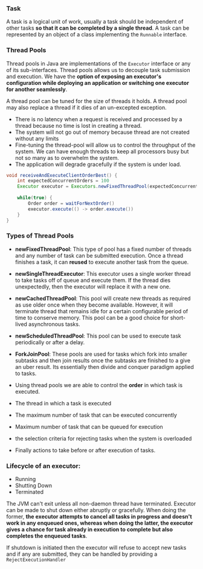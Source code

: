 ### Task

A task is a logical unit of work, usually a task should be independent of other tasks **so that it can be completed by a single thread**. A task can be represented by an object of a class implementing the `Runnable` interface.

### Thread Pools

Thread pools in Java are implementations of the `Executor` interface or any of its sub-interfaces. Thread pools allows us to decouple task submission and execution. We have the **option of exposing an executor's configuration while deploying an application or switching one executor for another seamlessly**.

A thread pool can be tuned for the size of threads it holds. A thread pool may also replace a thread if it dies of an un-excepted exception.

* There is no latency when a request is received and processed by a thread because no time is lost in creating a thread.
* The system will not go out of memory because thread are not created without any limits
* Fine-tuning the thread-pool will allow us to control the throughput of the system. We can have enough threads to keep all processors busy but not so many as to overwhelm the system.
* The application will degrade gracefully if the system is under load.

```java
void receiveAndExecuteClientOrderBest() {
    int expectedConcurrentOrders = 100
    Executor executor = Executors.newFixedThreadPool(expectedConcurrentOrders)
    
    while(true) {
        Order order = waitForNextOrder()
        executor.execute(() -> order.execute())
    }    
}
```

### Types of Thread Pools

* **newFixedThreadPool**: This type of pool has a fixed number of threads and any number of task can be submitted execution. Once a thread finishes a task, it can **reused** to execute another task from the queue.
* **newSingleThreadExecutor**: This executor uses a single worker thread to take tasks off of queue and execute them. If the thread dies unexpectedly, then the executor will replace it with a new one.
* **newCachedThreadPool**: This pool will create new threads as required as use older once when they become available. However, it will terminate thread that remains idle for a certain configurable period of time to conserve memory. This pool can be a good choice for short-lived asynchronous tasks.
* **newScheduledThreadPool**: This pool can be used to execute task periodically or after a delay.
* **ForkJoinPool**: These pools are used for tasks which fork into smaller subtasks and then join results once the subtasks are finished to a give an uber result. Its essentially then divide and conquer paradigm applied to tasks.

* Using thread pools we are able to control the **order** in which task is executed.
* The thread in which a task is executed
* The maximum number of task that can be executed concurrently
* Maximum number of task that can be queued for execution
* the selection criteria for rejecting tasks when the system is overloaded 
* Finally actions to take before or after execution of tasks.

### Lifecycle of an executor:
* Running
* Shutting Down
* Terminated

The JVM can't exit unless all non-daemon thread have terminated. Executor can be made to shut down either abruptly or gracefully. When doing the former, **the executor attempts to cancel all tasks in progress and doesn't work in any enqueued ones, whereas when doing the latter, the executor gives a chance for task already in execution to complete but also completes the enqueued tasks**.

If shutdown is initiated then the executor will refuse to accept new tasks and if any are submitted, they can be handled by providing a `RejectExecutionHandler`

